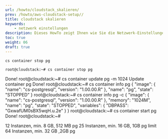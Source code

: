 ```yaml
---
url: /howto/cloudstack_skalieren/
prev: /howto/aws-cloudstack-setup//
title: cloudstack skalieren
keywords:
    - netzwerk einstellungen
description: Dieses HowTo zeigt Ihnen wie Sie die Netzwerk-Einstellungen des cloudstack ändern können
toc: true
weight: 06
draft: true
---
```




    cs container stop pg

    root@cloudstack:~# cs container stop pg
Done!
root@cloudstack:~# cs container update pg -m 1024
Update container pg
Done!
root@cloudstack:~# cs container info pg
{
    "image": {
        "name": "cs-postgresql",
        "version": "1.00.00.R"
    },
    "name": "pg",
    "state": "STOPPED"
}
root@cloudstack:~# cs container info pg -c
{
    "image": {
        "name": "cs-postgresql",
        "version": "1.00.00.R"
    },
    "memory": "1024M",
    "name": "pg",
    "state": "STOPPED",
    "variables": {
        "DBPASS": "GxwafUM0sBX5wqH.u.2e"
    }
}
root@cloudstack:~# cs container start pg
Done!
root@cloudstack:~#

12 Instanzen,  min. 8 GB, 512 MB pg
25 Instanzen,  min. 16 GB, 1GB pg
limit 64 Instanzen, min. 32 GB ,2GB pg
